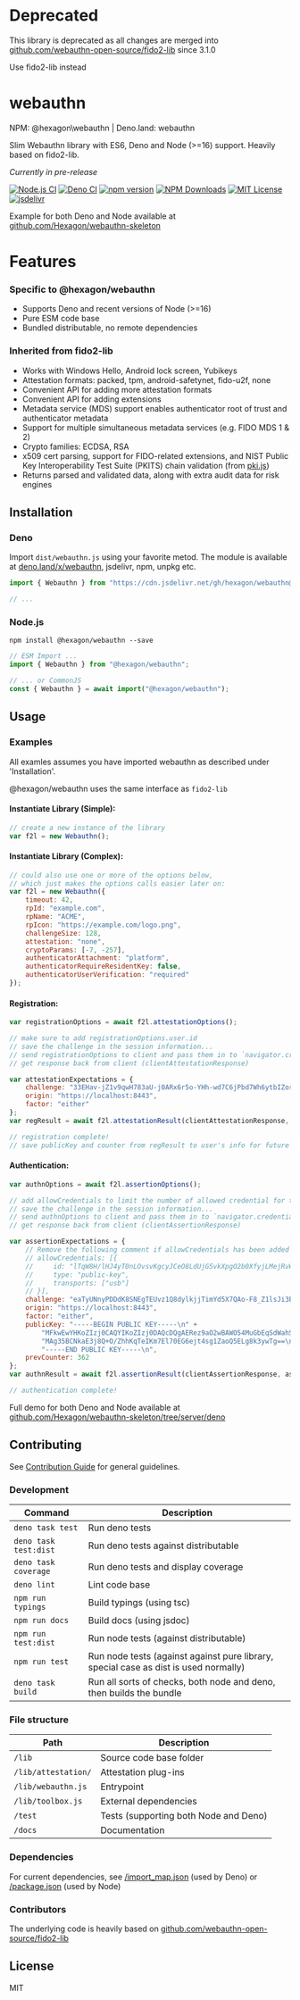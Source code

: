 # Deprecated

This library is deprecated as all changes are merged into [github.com/webauthn-open-source/fido2-lib](https://github.com/webauthn-open-source/fido2-lib) since 3.1.0

Use fido2-lib instead

# webauthn

NPM: @hexagon\webauthn | Deno.land: webauthn

Slim Webauthn library with ES6, Deno and Node (>=16) support. Heavily based on fido2-lib.

*Currently in pre-release*

[![Node.js CI](https://github.com/Hexagon/webauthn/actions/workflows/node.js.yml/badge.svg)](https://github.com/Hexagon/webauthn/actions/workflows/node.js.yml) 
[![Deno CI](https://github.com/Hexagon/webauthn/actions/workflows/deno.yml/badge.svg)](https://github.com/Hexagon/webauthn/actions/workflows/deno.yml)
[![npm version](https://badge.fury.io/js/@hexagon%2Fwebauthn.svg)](https://badge.fury.io/js/@hexagon%2Fwebauthn) [![NPM Downloads](https://img.shields.io/npm/dm/@hexagon/webauthn.svg)](https://www.npmjs.org/package/@hexagon/webauthn) 
[![MIT License](https://img.shields.io/badge/license-MIT-blue.svg)](https://github.com/Hexagon/webauthn/blob/master/LICENSE) [![jsdelivr](https://data.jsdelivr.com/v1/package/gh/hexagon/webauthn/badge?style=rounded)](https://www.jsdelivr.com/package/gh/hexagon/webauthn)

Example for both Deno and Node available at [github.com/Hexagon/webauthn-skeleton](https://github.com/Hexagon/webauthn-skeleton)

# Features

### Specific to @hexagon/webauthn

*   Supports Deno and recent versions of Node (>=16)
*   Pure ESM code base
*   Bundled distributable, no remote dependencies

### Inherited from fido2-lib

*   Works with Windows Hello, Android lock screen, Yubikeys
*   Attestation formats: packed, tpm, android-safetynet, fido-u2f, none
*   Convenient API for adding more attestation formats
*   Convenient API for adding extensions
*   Metadata service (MDS) support enables authenticator root of trust and authenticator metadata
*   Support for multiple simultaneous metadata services (e.g. FIDO MDS 1 & 2)
*   Crypto families: ECDSA, RSA
*   x509 cert parsing, support for FIDO-related extensions, and NIST Public Key Interoperability Test Suite (PKITS) chain validation (from [pki.js](https://github.com/PeculiarVentures/PKI.js/))
*   Returns parsed and validated data, along with extra audit data for risk engines

## Installation

### Deno

Import `dist/webauthn.js` using your favorite metod. The module is available at [deno.land/x/webauthn](https://deno.land/x/webauthn), jsdelivr, npm, unpkg etc.

```javascript
import { Webauthn } from "https://cdn.jsdelivr.net/gh/hexagon/webauthn@0/dist/webauthn.js";

// ...
```

### Node.js

```npm install @hexagon/webauthn --save```

```javascript
// ESM Import ...
import { Webauthn } from "@hexagon/webauthn";

// ... or CommonJS
const { Webauthn } = await import("@hexagon/webauthn");
```

## Usage

### Examples

All examles assumes you have imported webauthn as described under 'Installation'.

@hexagon/webauthn uses the same interface as `fido2-lib`

#### Instantiate Library (Simple):
```js
// create a new instance of the library
var f2l = new Webauthn();
```

#### Instantiate Library (Complex):
```js
// could also use one or more of the options below,
// which just makes the options calls easier later on:
var f2l = new Webauthn({
    timeout: 42,
    rpId: "example.com",
    rpName: "ACME",
    rpIcon: "https://example.com/logo.png",
    challengeSize: 128,
    attestation: "none",
    cryptoParams: [-7, -257],
    authenticatorAttachment: "platform",
    authenticatorRequireResidentKey: false,
    authenticatorUserVerification: "required"
});
```

#### Registration:
```js
var registrationOptions = await f2l.attestationOptions();

// make sure to add registrationOptions.user.id
// save the challenge in the session information...
// send registrationOptions to client and pass them in to `navigator.credentials.create()`...
// get response back from client (clientAttestationResponse)

var attestationExpectations = {
    challenge: "33EHav-jZ1v9qwH783aU-j0ARx6r5o-YHh-wd7C6jPbd7Wh6ytbIZosIIACehwf9-s6hXhySHO-HHUjEwZS29w",
    origin: "https://localhost:8443",
    factor: "either"
};
var regResult = await f2l.attestationResult(clientAttestationResponse, attestationExpectations); // will throw on error

// registration complete!
// save publicKey and counter from regResult to user's info for future authentication calls
```

#### Authentication:
```js
var authnOptions = await f2l.assertionOptions();

// add allowCredentials to limit the number of allowed credential for the authentication process. For further details refer to webauthn specs: (https://www.w3.org/TR/webauthn-2/#dom-publickeycredentialrequestoptions-allowcredentials).
// save the challenge in the session information...
// send authnOptions to client and pass them in to `navigator.credentials.get()`...
// get response back from client (clientAssertionResponse)

var assertionExpectations = {
    // Remove the following comment if allowCredentials has been added into authnOptions so the credential received will be validate against allowCredentials array.
    // allowCredentials: [{
    //     id: "lTqW8H/lHJ4yT0nLOvsvKgcyJCeO8LdUjG5vkXpgO2b0XfyjLMejRvW5oslZtA4B/GgkO/qhTgoBWSlDqCng4Q==",
    //     type: "public-key",
    //     transports: ["usb"]
    // }],
    challenge: "eaTyUNnyPDDdK8SNEgTEUvz1Q8dylkjjTimYd5X7QAo-F8_Z1lsJi3BilUpFZHkICNDWY8r9ivnTgW7-XZC3qQ",
    origin: "https://localhost:8443",
    factor: "either",
    publicKey: "-----BEGIN PUBLIC KEY-----\n" +
        "MFkwEwYHKoZIzj0CAQYIKoZIzj0DAQcDQgAERez9aO2wBAWO54MuGbEqSdWahSnG\n" +
        "MAg35BCNkaE3j8Q+O/ZhhKqTeIKm7El70EG6ejt4sg1ZaoQ5ELg8k3ywTg==\n" +
        "-----END PUBLIC KEY-----\n",
    prevCounter: 362
};
var authnResult = await f2l.assertionResult(clientAssertionResponse, assertionExpectations); // will throw on error

// authentication complete!
```

Full demo for both Deno and Node available at [github.com/Hexagon/webauthn-skeleton/tree/server/deno](https://github.com/Hexagon/webauthn-skeleton/tree/server/deno)

## Contributing

See [Contribution Guide](/CONTRIBUTING.md) for general guidelines.

### Development

| Command  | Description                              |
|-------|------------------------------------------|
| `deno task test` | Run deno tests |
| `deno task test:dist` | Run deno tests against distributable |
| `deno task coverage` | Run deno tests and display coverage |
| `deno lint` | Lint code base |
| `npm run typings` | Build typings (using tsc) |
| `npm run docs` | Build docs (using jsdoc) |
| `npm run test:dist` | Run node tests (against distributable) |
| `npm run test` | Run node tests (against against pure library, special case as dist is used normally) |
| `deno task build` | Run all sorts of checks, both node and deno, then builds the bundle |

### File structure

| Path  | Description                              |
|-------|------------------------------------------|
| `/lib` | Source code base folder |
| `/lib/attestation/` | Attestation plug-ins |
| `/lib/webauthn.js` | Entrypoint |
| `/lib/toolbox.js` | External dependencies |
| `/test` | Tests (supporting both Node and Deno) |
| `/docs` | Documentation |

### Dependencies

For current dependencies, see [/import_map.json](/import_map.json) (used by Deno) or [/package.json](/package.json) (used by Node)

### Contributors

The underlying code is heavily based on [github.com/webauthn-open-source/fido2-lib](https://github.com/webauthn-open-source/fido2-lib)

## License

MIT
